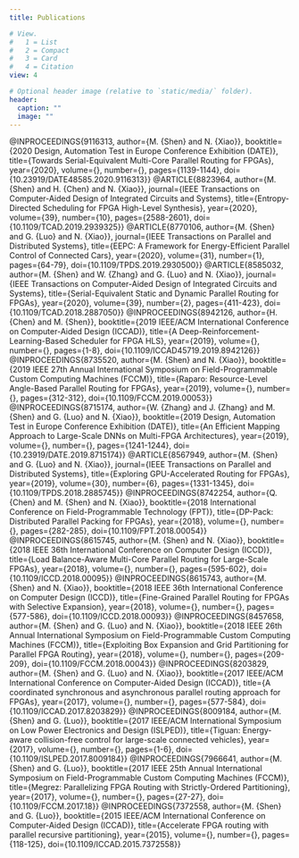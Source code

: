 ```yaml
---
title: Publications

# View.
#   1 = List
#   2 = Compact
#   3 = Card
#   4 = Citation
view: 4

# Optional header image (relative to `static/media/` folder).
header:
  caption: ""
  image: ""
---
```


@INPROCEEDINGS{9116313,
author={M. {Shen} and N. {Xiao}},
booktitle={2020 Design, Automation Test in Europe Conference Exhibition (DATE)}, title={Towards Serial-Equivalent Multi-Core Parallel Routing for FPGAs},
year={2020},
volume={},
number={},
pages={1139-1144},
doi={10.23919/DATE48585.2020.9116313}}
@ARTICLE{8823964,
author={M. {Shen} and H. {Chen} and N. {Xiao}},
journal={IEEE Transactions on Computer-Aided Design of Integrated Circuits and Systems}, title={Entropy-Directed Scheduling for FPGA High-Level Synthesis},
year={2020},
volume={39},
number={10},
pages={2588-2601},
doi={10.1109/TCAD.2019.2939325}}
@ARTICLE{8770106,
author={M. {Shen} and G. {Luo} and N. {Xiao}},
journal={IEEE Transactions on Parallel and Distributed Systems}, title={EEPC: A Framework for Energy-Efficient Parallel Control of Connected Cars},
year={2020},
volume={31},
number={1},
pages={64-79},
doi={10.1109/TPDS.2019.2930500}}
@ARTICLE{8585032,
author={M. {Shen} and W. {Zhang} and G. {Luo} and N. {Xiao}},
journal={IEEE Transactions on Computer-Aided Design of Integrated Circuits and Systems}, title={Serial-Equivalent Static and Dynamic Parallel Routing for FPGAs},
year={2020},
volume={39},
number={2},
pages={411-423},
doi={10.1109/TCAD.2018.2887050}}
@INPROCEEDINGS{8942126,
author={H. {Chen} and M. {Shen}},
booktitle={2019 IEEE/ACM International Conference on Computer-Aided Design (ICCAD)}, title={A Deep-Reinforcement-Learning-Based Scheduler for FPGA HLS},
year={2019},
volume={},
number={},
pages={1-8},
doi={10.1109/ICCAD45719.2019.8942126}}
@INPROCEEDINGS{8735520,
author={M. {Shen} and N. {Xiao}},
booktitle={2019 IEEE 27th Annual International Symposium on Field-Programmable Custom Computing Machines (FCCM)}, title={Raparo: Resource-Level Angle-Based Parallel Routing for FPGAs},
year={2019},
volume={},
number={},
pages={312-312},
doi={10.1109/FCCM.2019.00053}}
@INPROCEEDINGS{8715174,
author={W. {Zhang} and J. {Zhang} and M. {Shen} and G. {Luo} and N. {Xiao}},
booktitle={2019 Design, Automation Test in Europe Conference Exhibition (DATE)}, title={An Efficient Mapping Approach to Large-Scale DNNs on Multi-FPGA Architectures},
year={2019},
volume={},
number={},
pages={1241-1244},
doi={10.23919/DATE.2019.8715174}}
@ARTICLE{8567949,
author={M. {Shen} and G. {Luo} and N. {Xiao}},
journal={IEEE Transactions on Parallel and Distributed Systems}, title={Exploring GPU-Accelerated Routing for FPGAs},
year={2019},
volume={30},
number={6},
pages={1331-1345},
doi={10.1109/TPDS.2018.2885745}}
@INPROCEEDINGS{8742254,
author={Q. {Chen} and M. {Shen} and N. {Xiao}},
booktitle={2018 International Conference on Field-Programmable Technology (FPT)}, title={DP-Pack: Distributed Parallel Packing for FPGAs},
year={2018},
volume={},
number={},
pages={282-285},
doi={10.1109/FPT.2018.00054}}
@INPROCEEDINGS{8615745,
author={M. {Shen} and N. {Xiao}},
booktitle={2018 IEEE 36th International Conference on Computer Design (ICCD)}, title={Load Balance-Aware Multi-Core Parallel Routing for Large-Scale FPGAs},
year={2018},
volume={},
number={},
pages={595-602},
doi={10.1109/ICCD.2018.00095}}
@INPROCEEDINGS{8615743,
author={M. {Shen} and N. {Xiao}},
booktitle={2018 IEEE 36th International Conference on Computer Design (ICCD)}, title={Fine-Grained Parallel Routing for FPGAs with Selective Expansion},
year={2018},
volume={},
number={},
pages={577-586},
doi={10.1109/ICCD.2018.00093}}
@INPROCEEDINGS{8457658,
author={M. {Shen} and G. {Luo} and N. {Xiao}},
booktitle={2018 IEEE 26th Annual International Symposium on Field-Programmable Custom Computing Machines (FCCM)}, title={Exploiting Box Expansion and Grid Partitioning for Parallel FPGA Routing},
year={2018},
volume={},
number={},
pages={209-209},
doi={10.1109/FCCM.2018.00043}}
@INPROCEEDINGS{8203829,
author={M. {Shen} and G. {Luo} and N. {Xiao}},
booktitle={2017 IEEE/ACM International Conference on Computer-Aided Design (ICCAD)}, title={A coordinated synchronous and asynchronous parallel routing approach for FPGAs},
year={2017},
volume={},
number={},
pages={577-584},
doi={10.1109/ICCAD.2017.8203829}}
@INPROCEEDINGS{8009184,
author={M. {Shen} and G. {Luo}},
booktitle={2017 IEEE/ACM International Symposium on Low Power Electronics and Design (ISLPED)}, title={Tiguan: Energy-aware collision-free control for large-scale connected vehicles},
year={2017},
volume={},
number={},
pages={1-6},
doi={10.1109/ISLPED.2017.8009184}}
@INPROCEEDINGS{7966641,
author={M. {Shen} and G. {Luo}},
booktitle={2017 IEEE 25th Annual International Symposium on Field-Programmable Custom Computing Machines (FCCM)}, title={Megrez: Parallelizing FPGA Routing with Strictly-Ordered Partitioning},
year={2017},
volume={},
number={},
pages={27-27},
doi={10.1109/FCCM.2017.18}}
@INPROCEEDINGS{7372558,
author={M. {Shen} and G. {Luo}},
booktitle={2015 IEEE/ACM International Conference on Computer-Aided Design (ICCAD)}, title={Accelerate FPGA routing with parallel recursive partitioning},
year={2015},
volume={},
number={},
pages={118-125},
doi={10.1109/ICCAD.2015.7372558}}
